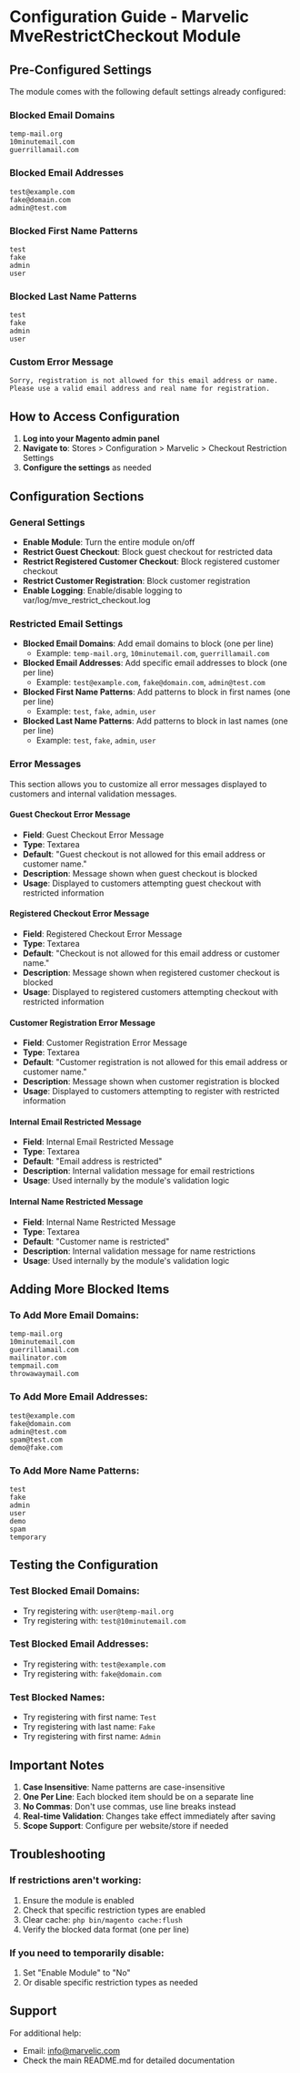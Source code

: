# Configuration Guide - Marvelic MveRestrictCheckout Module

## Pre-Configured Settings

The module comes with the following default settings already configured:

### Blocked Email Domains
```
temp-mail.org
10minutemail.com
guerrillamail.com
```

### Blocked Email Addresses
```
test@example.com
fake@domain.com
admin@test.com
```

### Blocked First Name Patterns
```
test
fake
admin
user
```

### Blocked Last Name Patterns
```
test
fake
admin
user
```

### Custom Error Message
```
Sorry, registration is not allowed for this email address or name. Please use a valid email address and real name for registration.
```

## How to Access Configuration

1. **Log into your Magento admin panel**
2. **Navigate to**: Stores > Configuration > Marvelic > Checkout Restriction Settings
3. **Configure the settings** as needed

## Configuration Sections

### General Settings
- **Enable Module**: Turn the entire module on/off
- **Restrict Guest Checkout**: Block guest checkout for restricted data
- **Restrict Registered Customer Checkout**: Block registered customer checkout
- **Restrict Customer Registration**: Block customer registration
- **Enable Logging**: Enable/disable logging to var/log/mve_restrict_checkout.log

### Restricted Email Settings
- **Blocked Email Domains**: Add email domains to block (one per line)
  - Example: `temp-mail.org`, `10minutemail.com`, `guerrillamail.com`
- **Blocked Email Addresses**: Add specific email addresses to block (one per line)
  - Example: `test@example.com`, `fake@domain.com`, `admin@test.com`
- **Blocked First Name Patterns**: Add patterns to block in first names (one per line)
  - Example: `test`, `fake`, `admin`, `user`
- **Blocked Last Name Patterns**: Add patterns to block in last names (one per line)
  - Example: `test`, `fake`, `admin`, `user`



### Error Messages

This section allows you to customize all error messages displayed to customers and internal validation messages.

#### Guest Checkout Error Message
- **Field**: Guest Checkout Error Message
- **Type**: Textarea
- **Default**: "Guest checkout is not allowed for this email address or customer name."
- **Description**: Message shown when guest checkout is blocked
- **Usage**: Displayed to customers attempting guest checkout with restricted information

#### Registered Checkout Error Message
- **Field**: Registered Checkout Error Message
- **Type**: Textarea
- **Default**: "Checkout is not allowed for this email address or customer name."
- **Description**: Message shown when registered customer checkout is blocked
- **Usage**: Displayed to registered customers attempting checkout with restricted information

#### Customer Registration Error Message
- **Field**: Customer Registration Error Message
- **Type**: Textarea
- **Default**: "Customer registration is not allowed for this email address or customer name."
- **Description**: Message shown when customer registration is blocked
- **Usage**: Displayed to customers attempting to register with restricted information

#### Internal Email Restricted Message
- **Field**: Internal Email Restricted Message
- **Type**: Textarea
- **Default**: "Email address is restricted"
- **Description**: Internal validation message for email restrictions
- **Usage**: Used internally by the module's validation logic

#### Internal Name Restricted Message
- **Field**: Internal Name Restricted Message
- **Type**: Textarea
- **Default**: "Customer name is restricted"
- **Description**: Internal validation message for name restrictions
- **Usage**: Used internally by the module's validation logic

## Adding More Blocked Items

### To Add More Email Domains:
```
temp-mail.org
10minutemail.com
guerrillamail.com
mailinator.com
tempmail.com
throwawaymail.com
```

### To Add More Email Addresses:
```
test@example.com
fake@domain.com
admin@test.com
spam@test.com
demo@fake.com
```

### To Add More Name Patterns:
```
test
fake
admin
user
demo
spam
temporary
```

## Testing the Configuration

### Test Blocked Email Domains:
- Try registering with: `user@temp-mail.org`
- Try registering with: `test@10minutemail.com`

### Test Blocked Email Addresses:
- Try registering with: `test@example.com`
- Try registering with: `fake@domain.com`

### Test Blocked Names:
- Try registering with first name: `Test`
- Try registering with last name: `Fake`
- Try registering with first name: `Admin`

## Important Notes

1. **Case Insensitive**: Name patterns are case-insensitive
2. **One Per Line**: Each blocked item should be on a separate line
3. **No Commas**: Don't use commas, use line breaks instead
4. **Real-time Validation**: Changes take effect immediately after saving
5. **Scope Support**: Configure per website/store if needed

## Troubleshooting

### If restrictions aren't working:
1. Ensure the module is enabled
2. Check that specific restriction types are enabled
3. Clear cache: `php bin/magento cache:flush`
4. Verify the blocked data format (one per line)

### If you need to temporarily disable:
1. Set "Enable Module" to "No"
2. Or disable specific restriction types as needed

## Support

For additional help:
- Email: info@marvelic.com
- Check the main README.md for detailed documentation
